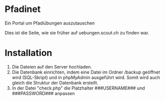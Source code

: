 ﻿Pfadinet
========

Ein Portal um Pfadiübungen auszutauschen

Dies ist die Seite, wie sie früher auf uebungen.scout.ch zu finden war.

Installation
=======

1. Die Dateien auf den Server hochladen.
2. Die Datenbank einrichten, indem eine Datei im Ordner /backup geöffnet wird (SQL-Skript) und in phpMyAdmin ausgeführt wird. Somit wird auch gleich die Struktur der Datenbank erstellt.
3. In der Datei "check.php" die Platzhalter ###USERNAME### und ###PASSWORD### anpassen
